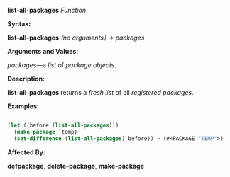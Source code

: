 **list-all-packages** *Function* 



**Syntax:** 



**list-all-packages** *⟨no arguments⟩ → packages* 



**Arguments and Values:** 



*packages*—a *list* of *package objects*. 



**Description:** 



**list-all-packages** returns a *fresh list* of all *registered packages*. 



**Examples:**
```lisp

(let ((before (list-all-packages))) 
  (make-package ’temp) 
  (set-difference (list-all-packages) before)) → (#<PACKAGE "TEMP">) 

```
**Affected By:** 



**defpackage**, **delete-package**, **make-package** 



